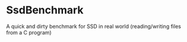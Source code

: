 # SsdBenchmark
A quick and dirty benchmark for SSD in real world (reading/writing files from a C program)

